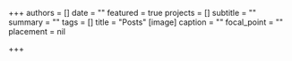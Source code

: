 +++
authors = []
date = ""
featured = true
projects = []
subtitle = ""
summary = ""
tags = []
title = "Posts"
[image]
caption = ""
focal_point = ""
placement = nil

+++
